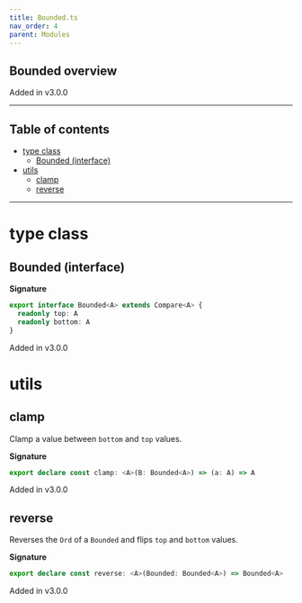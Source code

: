 ```yaml
---
title: Bounded.ts
nav_order: 4
parent: Modules
---
```


## Bounded overview

Added in v3.0.0

---

<h2 class="text-delta">Table of contents</h2>

- [type class](#type-class)
  - [Bounded (interface)](#bounded-interface)
- [utils](#utils)
  - [clamp](#clamp)
  - [reverse](#reverse)

---

# type class

## Bounded (interface)

**Signature**

```ts
export interface Bounded<A> extends Compare<A> {
  readonly top: A
  readonly bottom: A
}
```

Added in v3.0.0

# utils

## clamp

Clamp a value between `bottom` and `top` values.

**Signature**

```ts
export declare const clamp: <A>(B: Bounded<A>) => (a: A) => A
```

Added in v3.0.0

## reverse

Reverses the `Ord` of a `Bounded` and flips `top` and `bottom` values.

**Signature**

```ts
export declare const reverse: <A>(Bounded: Bounded<A>) => Bounded<A>
```

Added in v3.0.0
